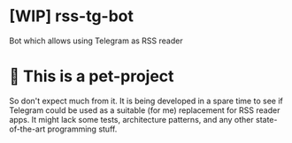 # [WIP] rss-tg-bot 
Bot which allows using Telegram as RSS reader

# :dog:	 This is a pet-project
So don't expect much from it. It is being developed in a spare time to see 
if Telegram could be used as a suitable (for me) replacement for RSS reader 
apps. It might lack some tests, architecture patterns, and any other 
state-of-the-art programming stuff.